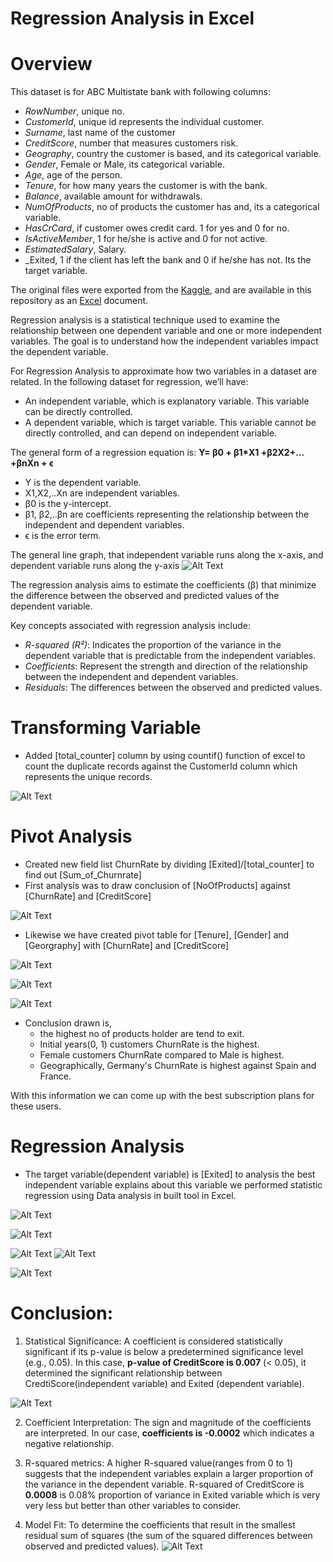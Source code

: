 # Regression Analysis in Excel

# Overview
This dataset is for ABC Multistate bank with following columns:

- _RowNumber_, unique no.
- _CustomerId_, unique id represents the individual customer.
- _Surname_, last name of the customer
- _CreditScore_, number that measures customers risk.
- _Geography_, country the customer is based, and its categorical variable.
- _Gender_, Female or Male, its categorical variable.
- _Age_, age of the person.
- _Tenure_, for how many years the customer is with the bank.
- _Balance_, available amount for withdrawals.
- _NumOfProducts_, no of products the customer has and, its a categorical variable.
- _HasCrCard_, if customer owes credit card. 1 for yes and 0 for no.
- _IsActiveMember_, 1 for he/she is active and 0 for not active.
- _EstimatedSalary_, Salary.
- _Exited, 1 if the client has left the bank and 0 if he/she has not. Its the target 
       variable.

The original files were exported from the [Kaggle](https://www.kaggle.com/datasets/gauravtopre/bank-customer-churn-dataset), and are available in this repository as an [Excel](https://github.com/mrunalibharshankar/RegressionAnalysis/blob/main/Churn_Modelling1.xls) document.

Regression analysis is a statistical technique used to examine the relationship between one dependent variable and one or more independent variables. The goal is to understand how the independent variables impact the dependent variable.

For Regression Analysis to approximate how two variables in a dataset are related. In the following dataset for regression, we’ll have:
- An independent variable, which is explanatory variable. This variable can be directly controlled.
- A dependent variable, which is target variable. This variable cannot be directly controlled, and can depend on independent variable.

The general form of a regression equation is:
 **Y= β0 + β1*X1 +β2X2+…+βnXn + ϵ**

- Y is the dependent variable.
- X1,X2,..Xn are independent variables.
- β0 is the y-intercept.
- β1, β2,..βn are coefficients representing the relationship between the independent and dependent variables.
- ϵ is the error term.

The general line graph, that independent variable runs along the x-axis, and dependent variable runs along the y-axis
![Alt Text](https://github.com/mrunalibharshankar/RegressionAnalysis/blob/24c43203a0b58bc66dd831b17bf089f5d2a44fe4/line_example.png)


The regression analysis aims to estimate the coefficients (β) that minimize the difference between the observed and predicted values of the dependent variable.

Key concepts associated with regression analysis include:

- _R-squared (R²)_: Indicates the proportion of the variance in the dependent variable that is predictable from the independent variables.
- _Coefficients_: Represent the strength and direction of the relationship between the independent and dependent variables.
- _Residuals_: The differences between the observed and predicted values.


# Transforming Variable
- Added [total_counter] column by using countif() function of excel to count the duplicate records against the CustomerId column which represents the unique records.
  
![Alt Text](https://github.com/mrunalibharshankar/RegressionAnalysis/blob/94fa03a3d1f4c10b5b602dc80acde987232b5910/total_counter.png)

# Pivot Analysis
- Created new field list ChurnRate by dividing [Exited]/[total_counter] to find out [Sum_of_Churnrate]
- First analysis was to draw conclusion of [NoOfProducts] against [ChurnRate] and [CreditScore]
  
![Alt Text](https://github.com/mrunalibharshankar/RegressionAnalysis/blob/6d9b6a9250941794aa4b910593eb6d9804a586f7/Pivot1.png)

- Likewise we have created pivot table for [Tenure], [Gender] and [Georgraphy] with [ChurnRate] and [CreditScore]

![Alt Text](https://github.com/mrunalibharshankar/RegressionAnalysis/blob/4e3b8f96549da6884b37e2921602a80bc79d9732/Pivot2.png)

![Alt Text](https://github.com/mrunalibharshankar/RegressionAnalysis/blob/4e3b8f96549da6884b37e2921602a80bc79d9732/Pivot3.png)

![Alt Text](https://github.com/mrunalibharshankar/RegressionAnalysis/blob/4e3b8f96549da6884b37e2921602a80bc79d9732/Pivot4.png)

- Conclusion drawn is,
  - the highest no of products holder are tend to exit.
  - Initial years(0, 1) customers ChurnRate is the highest.
  - Female customers ChurnRate compared to Male is highest.
  - Geographically, Germany's ChurnRate is highest against Spain and France.

With this information we can come up with the best subscription plans for these users.  


# Regression Analysis
- The target variable(dependent variable) is [Exited] to analysis the best independent variable explains about this variable we performed statistic regression using Data analysis in built tool in Excel.

![Alt Text](https://github.com/mrunalibharshankar/RegressionAnalysis/blob/8eacec2c83b182301b9bfa681adfbde0396cc589/RegressionS1.png)

![Alt Text](https://github.com/mrunalibharshankar/RegressionAnalysis/blob/8eacec2c83b182301b9bfa681adfbde0396cc589/RegressionS2.png)

![Alt Text](https://github.com/mrunalibharshankar/RegressionAnalysis/blob/8eacec2c83b182301b9bfa681adfbde0396cc589/RegM1.png)
![Alt Text](https://github.com/mrunalibharshankar/RegressionAnalysis/blob/fd64072f167827c116dd25cb6589694c1304abc2/RegOutput.png)







![Alt Text](https://github.com/mrunalibharshankar/RegressionAnalysis/blob/fd64072f167827c116dd25cb6589694c1304abc2/Calculation.png)

# Conclusion:  
1. Statistical Significance: A coefficient is considered statistically significant if its p-value is below a predetermined significance level (e.g., 0.05).
   In this case, **p-value of CreditScore is 0.007** (< 0.05), it determined the significant relationship between CredtiScore(independent variable) and Exited (dependent variable).

![Alt Text](https://github.com/mrunalibharshankar/RegressionAnalysis/blob/8eacec2c83b182301b9bfa681adfbde0396cc589/RegFinalM.png)

2. Coefficient Interpretation: The sign and magnitude of the coefficients are interpreted.
   In our case, **coefficients is -0.0002** which indicates a negative relationship.
3. R-squared metrics: A higher R-squared value(ranges from 0 to 1) suggests that the independent variables explain a larger proportion of the variance in the dependent variable. R-squared of CreditScore is **0.0008** is 0.08% proportion of variance in Exited variable which is very very less but better than other variables to consider.
   
4. Model Fit: To determine the coefficients that result in the smallest residual sum of squares (the sum of the squared differences between observed and predicted values). 
![Alt Text](https://github.com/mrunalibharshankar/RegressionAnalysis/blob/fd64072f167827c116dd25cb6589694c1304abc2/BestfitlineGraph.png)

    


  

  
















